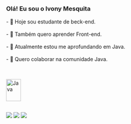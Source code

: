 ##
<h3>Olá! Eu sou o Ivony Mesquita</h3>
-  🚀  Hoje sou estudante de beck-end.
<br><br>
-  📒  Também quero aprender Front-end.
<br><br>
-  🌱  Atualmente estou me aprofundando em Java.
<br><br>
-  👀  Quero colaborar na comunidade Java.

##
<div style="display: inline_block"><br>
  <img align="center" alt="Java" height="60" width="40" <img src="https://cdn.jsdelivr.net/gh/devicons/devicon/icons/java/java-plain.svg" />
</div>

##

<div> 
  
  <a href="https://www.instagram.com/ivonymneto/" target="_blank"><img src="https://img.shields.io/badge/-Instagram-%23E4405F?style=for-the-badge&logo=instagram&logoColor=white" target="_blank"></a>
  <a href="https://www.linkedin.com/in/ivony-mesquita-47a729241/" target="_blank"><img src="https://img.shields.io/badge/-LinkedIn-%230077B5?style=for-the-badge&logo=linkedin&logoColor=white" target="_blank"></a> 
  <a href="https://github.com/Netobleu" target="_blank"><img src="https://img.shields.io/badge/GitHub-100000?style=for-the-badge&logo=github&logoColor=white"  target="_blank"></a>
</div>

